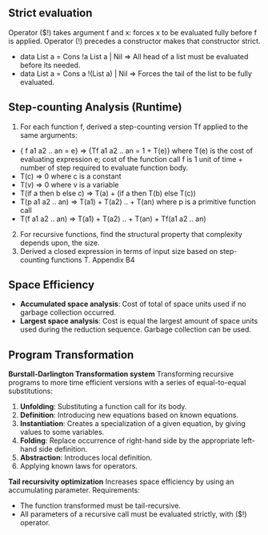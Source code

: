 ## Strict evaluation
Operator ($!) takes argument f and x: forces x to be evaluated fully before f is applied.
Operator (!) precedes a constructor makes that constructor strict.
- data List a = Cons !a List a | Nil => All head of a list must be evaluated before its needed.
- data List a = Cons a !(List a) | Nil => Forces the tail of the list to be fully evaluated. 

## Step-counting Analysis (Runtime)
1. For each function f, derived a step-counting version Tf applied to the same arguments:
- { f a1 a2 .. an = e} => {Tf a1 a2 .. an = 1 + T(e)}	where T(e) is the cost of evaluating expression e; cost of the function call f is 1 unit of time + number of step required to evaluate function body.
- T(c) => 0	where c is a constant
- T(v) => 0	where v is a variable
- T(if a then b else c) => T(a) + (if a then T(b) else T(c))
- T(p a1 a2 .. an) => T(a1) + T(a2) .. + T(an)	    where p is a primitive function call
- T(f a1 a2 .. an) => T(a1) + T(a2) .. + T(an) + Tf(a1 a2 .. an)
2. For recursive functions, find the structural property that complexity depends upon, the size.
3. Derived a closed expression in terms of input size based on step-counting functions T. Appendix B4

## Space Efficiency
- __Accumulated space analysis__: Cost of total of space units used if no garbage collection occurred.
- __Largest space analysis__: Cost is equal the largest amount of space units used during the reduction sequence. Garbage collection can be used.

## Program Transformation
__Burstall-Darlington Transformation system__
Transforming recursive programs to more time efficient versions with a series of equal-to-equal substitutions: 
1. __Unfolding__: Substituting a function call for its body.
2. __Definition__: Introducing new equations based on known equations.
3. __Instantiation__: Creates a specialization of a given equation, by giving values to some variables.
4. __Folding__: Replace occurrence of right-hand side by the appropriate left-hand side definition.
5. __Abstraction__: Introduces local definition.
6. Applying known laws for operators.

__Tail recursivity optimization__
Increases space efficiency by using an accumulating parameter.
Requirements:
- The function transformed must be tail-recursive.
- All parameters of a recursive call must be evaluated strictly, with ($!) operator. 
